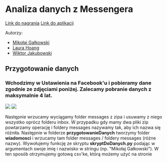 # Analiza danych z Messengera

[Link do nagrania](https://www.youtube.com/watch?v=dItPH6t5Xtc)
[Link do aplikacji](https://messenger-analysis.herokuapp.com/)

Autorzy:

- [Mikołaj Gałkowski](https://github.com/galkowskim)
- [Laura Hoang](https://github.com/hoanganhlinh)
- [Wiktor Jakubowski](https://github.com/WJakubowsk)



## Przygotowanie danych

### Wchodzimy w Ustawienia na Facebook'u i pobieramy dane zgodnie ze zdjęciami poniżej. Zalecamy pobranie danych z maksymalnie 4 lat.

![](zdjecia/z1.jpg)
![](zdjecia/z2.jpg)

Następnie wrzucamy wyciągamy folder messages z zipa i usuwamy z niego wszystko oprócz folderu inbox. W przypadku gdy mamy dwa pliki 
zip powtarzamy operację i foldery messages nazywamy tak, aby ich nazwa się różniła. Następnie w folderze **przygotowanieDanych** tworzymy 
folder **wiadomosci** i wrzucamy tam folder messages / foldery messages (różne nazwy). Wywołujemy funkcję ze skryptu **skryptDoDanych.py**
podając w argumentach swoje imię i nazwisko w stringu (np. "Mikołaj Gałkowski"). W ten sposób otrzymujemy gotową csv'ke, którą możemy użyć
na stronie []()
